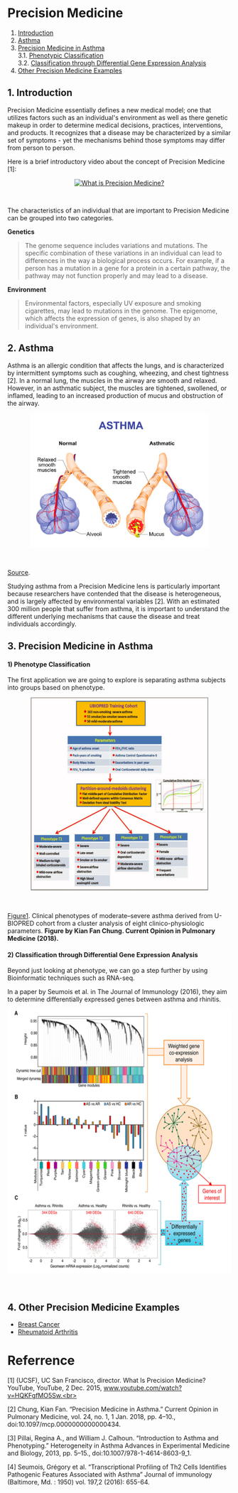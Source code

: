 # Precision Medicine 
1. [Introduction](#1)
2. [Asthma](#2)<br>
3. [Precision Medicine in Asthma](#3)<br>
    3.1. [Phenotypic Classification](#31)<br>
    3.2. [Classification through Differential Gene Expression Analysis](#32)
4. [Other Precision Medicine Examples](#4)


## 1. Introduction<a name="1"></a>

Precision Medicine essentially defines a new medical model; one that utilizes factors such as an individual's environment as well as there genetic makeup in order to determine medical decisions, practices, interventions, and products. It recognizes that a disease may be characterized by a similar set of symptoms - yet the mechanisms behind those symptoms may differ from person to person. 

Here is a brief introductory video about the concept of Precision Medicine [1]:
<p align="center">
    <a href="https://www.youtube.com/watch?v=HQKFgfMO5Sw">
        <img src="https://img.youtube.com/vi/HQKFgfMO5Sw/0.jpg" alt="What is Precision Medicine?"/>
    </a>
</p>
<br>

The characteristics of an individual that are important to Precision Medicine can be grouped into two categories.<br>

**Genetics**
> The genome sequence includes variations and mutations. The specific combination of these variations in an individual can lead to differences in the way a biological process occurs. For example, if a person has a mutation in a gene for a protein in a certain pathway, the pathway may not function properly and may lead to a disease.

**Environment**
> Environmental factors, especially UV exposure and smoking cigarettes, may lead to mutations in the genome. The epigenome, which affects the expression of genes, is also shaped by an individual's environment.

## 2. Asthma<a name="2"></a>

Asthma is an allergic condition that affects the lungs, and is characterized by intermittent symptoms such as coughing, wheezing, and chest tightness [2]. In a normal lung, the muscles in the airway are smooth and relaxed. However, in an asthmatic subject, the muscles are tightened, swollened, or inflamed, leading to an increased production of mucus and obstruction of the airway. 

<p align="center">
    <img src="/figure2.png" width="400" height="302"/>
</p>
<br>

[Source](https://www.webmd.com/asthma/ss/slideshow-asthma-overview).

Studying asthma from a Precision Medicine lens is particularly important because researchers have contended that the disease is heterogeneous, and is largely affected by environmental variables [2]. With an estimated 300 million people that suffer from asthma, it is important to understand the different underlying mechanisms that cause the disease and treat individuals accordingly.

## 3. Precision Medicine in Asthma<a name="3"></a>
#### 1) Phenotype Classification<a name="31"></a>

The first application we are going to explore is separating asthma subjects into groups based on phenotype.
<p align="center">
    <img src="/figure1.png" width="400" height="435"/>
</p>
<br>

[Figure1](https://insights.ovid.com/pubmed?pmid=29045293). Clinical phenotypes of moderate–severe asthma derived from U-BIOPRED cohort from a cluster analysis of eight clinico-physiologic parameters. **Figure by Kian Fan Chung. Current Opinion in Pulmonary Medicine (2018).**

#### 2) Classification through Differential Gene Expression Analysis<a name="32"></a>

Beyond just looking at phenotype, we can go a step further by using Bioinformatic techniques such as RNA-seq. 

In a paper by Seumois et al. in The Journal of Immunology (2016), they aim to determine differentially expressed genes between asthma and rhinitis. 

<p align="center">
    <img src="/figure3.png" width="600" height="595"/>
</p>
<br>

## 4. Other Precision Medicine Examples<a name="4"></a>
- [Breast Cancer](http://theoncologist.alphamedpress.org/content/14/4/320.short)
- [Rheumatoid Arthritis](https://www.ncbi.nlm.nih.gov/pubmed/24589910)

# Referrence
[1] (UCSF), UC San Francisco, director. What Is Precision Medicine? YouTube, YouTube, 2 Dec. 2015, www.youtube.com/watch?v=HQKFgfMO5Sw.<br>

[2] Chung, Kian Fan. “Precision Medicine in Asthma.” Current Opinion in Pulmonary Medicine, vol. 24, no. 1, 1 Jan. 2018, pp. 4–10., doi:10.1097/mcp.0000000000000434.<br>

[3] Pillai, Regina A., and William J. Calhoun. “Introduction to Asthma and Phenotyping.” Heterogeneity in Asthma Advances in Experimental Medicine and Biology, 2013, pp. 5–15., doi:10.1007/978-1-4614-8603-9_1. <br>

[4] Seumois, Grégory et al. “Transcriptional Profiling of Th2 Cells Identifies Pathogenic Features Associated with Asthma” Journal of immunology (Baltimore, Md. : 1950) vol. 197,2 (2016): 655-64.<br>
